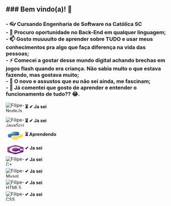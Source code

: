 <h2> ### Bem vindo(a)! 👋 </h2>
  <p2><h3>
- 👓 Cursando Engenharia de Software na Católica SC </br>
- 🚩 Procuro oportunidade no Back-End em qualquer linguagem;</br>
- 📫 Gosto muuuuito de aprender sobre TUDO e usar meus conhecimentos pra algo que faça diferença na vida das pessoas;</br>
- ⚡ Comecei a gostar desse mundo digital achando brechas em jogos flash quando era criança. Não sabia muito o que estava fazendo, mas gostava muito; </br>
- 💫 O novo e assustos que eu não sei ainda, me fascinam;</br>
- 🔸 Já comentei que gosto de aprender e entender o funcionamento de tudo?? 😂.</br>
</h3>
  </p2>


<img align="left" alt="Filipe-NodeJs" height="30" width="60" src="[https://img.shields.io/badge/JavaScript-323330?style=for-the-badge&logo=javascript&logoColor=F7DF1E]https://img.shields.io/badge/Node.js-43853D?style=for-the-badge&logo=node.js&logoColor=white">
     <h4 style="display: inline_block"> ⏳ ✔ Ja sei </h4>

<img align="left" alt="Filipe-JavaScript" height="30" width="60" src="https://img.shields.io/badge/JavaScript-323330?style=for-the-badge&logo=javascript&logoColor=F7DF1E">
     <h4 style="display: inline_block"> ⏳ ✔ Ja sei </h4>
 
  <img align="left" alt="Filipe-Python" height="30" width="60" src="https://raw.githubusercontent.com/devicons/devicon/master/icons/python/python-original.svg">
     <h4 style="display: inline_block"> ⏳ Aprendendo </h4>
     
  <img align="left" border-radius= 25px alt="Filipe-C#" height="30" width="60" src="https://raw.githubusercontent.com/devicons/devicon/master/icons/csharp/csharp-original.svg">
     <h4 style="display: inline_block"> ✔ Ja sei </h4>
     
  <img align="left" style="display: inline_block" alt="Filipe-C+" height="30" width="60" src="https://img.shields.io/badge/C-00599C?style=for-the-badge&logo=c&logoColor=white">
     <h4 style="display: inline_block"> ✔ Ja sei </h4>
    
  <img align="left" alt="Filipe-Mysql" height="30" width="60" src="https://img.shields.io/badge/MySQL-00000F?style=for-the-badge&logo=mysql&logoColor=white">
     <h4 style="display: inline_block"> ✔ Ja sei </h4>
     
  <img align="left" alt="Filipe-HTML5" height="30" width="60" src="https://img.shields.io/badge/HTML5-E34F26?style=for-the-badge&logo=html5&logoColor=white">
     <h4 style="display: inline_block"> ✔ Ja sei </h4>
     
  <img align="left" alt="Filipe-CSS" height="30" width="60" src="https://img.shields.io/badge/CSS3-1572B6?style=for-the-badge&logo=css3&logoColor=white">
     <h4 style="display: inline_block"> ✔ Ja sei </h4>
     
